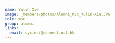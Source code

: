 ```yaml
---
name: Yulin Xie
image: _members/photos/Alumni_MSc_Yulin-Xie.JPG
role: msc
group: alumni
links:
  email: syxieci@connect.ust.hk
---
```


